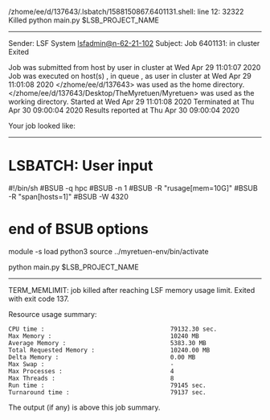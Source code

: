 /zhome/ee/d/137643/.lsbatch/1588150867.6401131.shell: line 12: 32322 Killed                  python main.py $LSB_PROJECT_NAME

------------------------------------------------------------
Sender: LSF System <lsfadmin@n-62-21-102>
Subject: Job 6401131: <NNAgent4NN-Selfplay-20-random> in cluster <dcc> Exited

Job <NNAgent4NN-Selfplay-20-random> was submitted from host <n-62-27-20> by user <s183905> in cluster <dcc> at Wed Apr 29 11:01:07 2020
Job was executed on host(s) <n-62-21-102>, in queue <hpc>, as user <s183905> in cluster <dcc> at Wed Apr 29 11:01:08 2020
</zhome/ee/d/137643> was used as the home directory.
</zhome/ee/d/137643/Desktop/TheMyretuen/Myretuen> was used as the working directory.
Started at Wed Apr 29 11:01:08 2020
Terminated at Thu Apr 30 09:00:04 2020
Results reported at Thu Apr 30 09:00:04 2020

Your job looked like:

------------------------------------------------------------
# LSBATCH: User input
#!/bin/sh
#BSUB -q hpc
#BSUB -n 1
#BSUB -R "rusage[mem=10G]"
#BSUB -R "span[hosts=1]"
#BSUB -W 4320
# end of BSUB options

module -s load python3
source ../myretuen-env/bin/activate

python main.py $LSB_PROJECT_NAME


------------------------------------------------------------

TERM_MEMLIMIT: job killed after reaching LSF memory usage limit.
Exited with exit code 137.

Resource usage summary:

    CPU time :                                   79132.30 sec.
    Max Memory :                                 10240 MB
    Average Memory :                             5383.30 MB
    Total Requested Memory :                     10240.00 MB
    Delta Memory :                               0.00 MB
    Max Swap :                                   -
    Max Processes :                              4
    Max Threads :                                8
    Run time :                                   79145 sec.
    Turnaround time :                            79137 sec.

The output (if any) is above this job summary.

